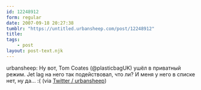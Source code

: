 ```yaml
---
id: 12248912
form: regular
date: 2007-09-18 20:27:38
tumblr: "https://untitled.urbansheep.com/post/12248912"
title:
tags:
    - post
layout: post-text.njk
---
```


<p>urbansheep: Ну вот, Tom Coates (@plasticbagUK) ушёл в приватный режим. Jet lag на него так подействовал, что ли? И меня у него в списке нет, ну да&hellip; :( (via <a href="http://twitter.com/urbansheep/statuses/277191412">Twitter / urbansheep</a>)</p>

